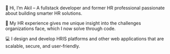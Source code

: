 👋 Hi, I’m Akil – A fullstack developer and former HR professional passionate about building smarter HR solutions.

💼 My HR experience gives me unique insight into the challenges organizations face, which I now solve through code.

💻 I design and develop HRIS platforms and other web applications that are scalable, secure, and user-friendly.
